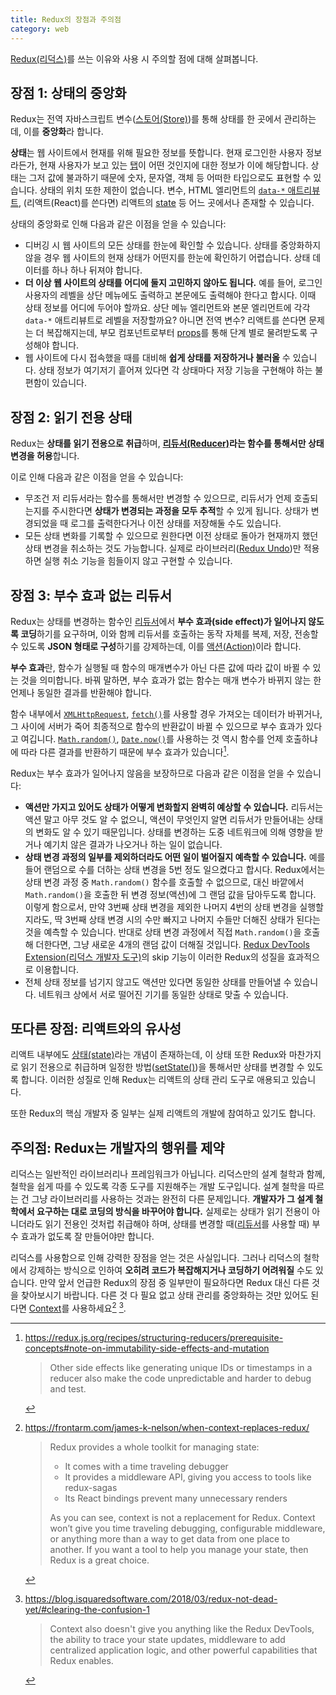 ```yaml
---
title: Redux의 장점과 주의점
category: web
---
```


[Redux(리덕스)](https://redux.js.org/)를 쓰는 이유와 사용 시 주의할 점에 대해 살펴봅니다.

## 장점 1: 상태의 중앙화

Redux는 전역 자바스크립트 변수([스토어(Store)](https://redux.js.org/glossary#store))를 통해 상태를 한 곳에서 관리하는데, 이를 **중앙화**라 합니다.

**상태**는 웹 사이트에서 현재를 위해 필요한 정보를 뜻합니다. 현재 로그인한 사용자 정보라든가, 현재 사용자가 보고 있는 [탭](https://react-bootstrap.github.io/components/tabs/)이 어떤 것인지에 대한 정보가 이에 해당합니다. 상태는 그저 값에 불과하기 때문에 숫자, 문자열, 객체 등 어떠한 타입으로도 표현할 수 있습니다. 상태의 위치 또한 제한이 없습니다. 변수, HTML 엘리먼트의 [`data-*` 애트리뷰트](https://developer.mozilla.org/en-US/docs/Learn/HTML/Howto/Use_data_attributes), (리액트(React)를 쓴다면) 리액트의 [state](https://reactjs.org/docs/glossary.html#state) 등 어느 곳에서나 존재할 수 있습니다.

상태의 중앙화로 인해 다음과 같은 이점을 얻을 수 있습니다:

- 디버깅 시 웹 사이트의 모든 상태를 한눈에 확인할 수 있습니다. 상태를 중앙화하지 않을 경우 웹 사이트의 현재 상태가 어떤지를 한눈에 확인하기 어렵습니다. 상태 데이터를 하나 하나 뒤져야 합니다.
- **더 이상 웹 사이트의 상태를 어디에 둘지 고민하지 않아도 됩니다.** 예를 들어, 로그인 사용자의 레벨을 상단 메뉴에도 출력하고 본문에도 출력해야 한다고 합시다. 이때 상태 정보를 어디에 두어야 할까요. 상단 메뉴 엘리먼트와 본문 엘리먼트에 각각 `data-*` 애트리뷰트로 레벨을 저장할까요? 아니면 전역 변수? 리액트를 쓴다면 문제는 더 복잡해지는데, 부모 컴포넌트로부터 [props](https://reactjs.org/docs/glossary.html#props)를 통해 단계 별로 물려받도록 구성해야 합니다.
- 웹 사이트에 다시 접속했을 때를 대비해 **쉽게 상태를 저장하거나 불러올** 수 있습니다. 상태 정보가 여기저기 흩어져 있다면 각 상태마다 저장 기능을 구현해야 하는 불편함이 있습니다.

## 장점 2: 읽기 전용 상태

Redux는 **상태를 읽기 전용으로 취급**하며, **[리듀서(Reducer)](https://redux.js.org/glossary#reducer)라는 함수를 통해서만 상태 변경을 허용**합니다.

이로 인해 다음과 같은 이점을 얻을 수 있습니다:

- 무조건 저 리듀서라는 함수를 통해서만 변경할 수 있으므로, 리듀서가 언제 호출되는지를 주시한다면 **상태가 변경되는 과정을 모두 추적**할 수 있게 됩니다. 상태가 변경되었을 때 로그를 출력한다거나 이전 상태를 저장해둘 수도 있습니다.
- 모든 상태 변화를 기록할 수 있으므로 원한다면 이전 상태로 돌아가 현재까지 했던 상태 변경을 취소하는 것도 가능합니다. 실제로 라이브러리([Redux Undo](https://redux.js.org/recipes/implementing-undo-history#using-redux-undo))만 적용하면 실행 취소 기능을 힘들이지 않고 구현할 수 있습니다.

## 장점 3: 부수 효과 없는 리듀서

Redux는 상태를 변경하는 함수인 [리듀서](https://redux.js.org/glossary#reducer)에서 **부수 효과(side effect)가 일어나지 않도록 코딩**하기를 요구하며, 이와 함께 리듀서를 호출하는 동작 자체를 복제, 저장, 전송할 수 있도록 **JSON 형태로 구성**하기를 강제하는데, 이를 [액션(Action)](https://redux.js.org/glossary#action)이라 합니다.

**부수 효과**란, 함수가 실행될 때 함수의 매개변수가 아닌 다른 값에 따라 값이 바뀔 수 있는 것을 의미합니다. 바꿔 말하면, 부수 효과가 없는 함수는 매개 변수가 바뀌지 않는 한 언제나 동일한 결과를 반환해야 합니다.

함수 내부에서 [`XMLHttpRequest`](https://developer.mozilla.org/en-US/docs/Web/API/XMLHttpRequest), [`fetch()`](https://developer.mozilla.org/en-US/docs/Web/API/Fetch_API)를 사용할 경우 가져오는 데이터가 바뀌거나, 그 사이에 서버가 죽어 최종적으로 함수의 반환값이 바뀔 수 있으므로 부수 효과가 있다고 여깁니다. [`Math.random()`](https://developer.mozilla.org/en-US/docs/Web/JavaScript/Reference/Global_Objects/Math/random), [`Date.now()`](https://developer.mozilla.org/en-US/docs/Web/JavaScript/Reference/Global_Objects/Date/now)를 사용하는 것 역시 함수를 언제 호출하냐에 따라 다른 결과를 반환하기 때문에 부수 효과가 있습니다[^side-effects].

[^side-effects]:
    <https://redux.js.org/recipes/structuring-reducers/prerequisite-concepts#note-on-immutability-side-effects-and-mutation>
    
    > Other side effects like generating unique IDs or timestamps in a reducer also make the code unpredictable and harder to debug and test.

Redux는 부수 효과가 일어나지 않음을 보장하므로 다음과 같은 이점을 얻을 수 있습니다:

- **액션만 가지고 있어도 상태가 어떻게 변화할지 완벽히 예상할 수 있습니다.** 리듀서는 액션 말고 아무 것도 알 수 없으니, 액션이 무엇인지 알면 리듀서가 만들어내는 상태의 변화도 알 수 있기 때문입니다. 상태를 변경하는 도중 네트워크에 의해 영향을 받거나 예기치 않은 결과가 나오거나 하는 일이 없습니다.
- **상태 변경 과정의 일부를 제외하더라도 어떤 일이 벌어질지 예측할 수 있습니다.** 예를 들어 랜덤으로 수를 더하는 상태 변경을 5번 정도 일으켰다고 합시다. Redux에서는 상태 변경 과정 중 `Math.random()` 함수를 호출할 수 없으므로, 대신 바깥에서 `Math.random()`을 호출한 뒤 변경 정보(액션)에 그 랜덤 값을 담아두도록 합니다. 이렇게 함으로서, 만약 3번째 상태 변경을 제외한 나머지 4번의 상태 변경을 실행할지라도, 딱 3번째 상태 변경 시의 수만 빠지고 나머지 수들만 더해진 상태가 된다는 것을 예측할 수 있습니다. 반대로 상태 변경 과정에서 직접 `Math.random()`을 호출해 더한다면, 그냥 새로운 4개의 랜덤 값이 더해질 것입니다. [Redux DevTools Extension(리덕스 개발자 도구)](http://extension.remotedev.io/)의 skip 기능이 이러한 Redux의 성질을 효과적으로 이용합니다.
- 전체 상태 정보를 넘기지 않고도 액션만 있다면 동일한 상태를 만들어낼 수 있습니다. 네트워크 상에서 서로 떨어진 기기를 동일한 상태로 맞출 수 있습니다.

## 또다른 장점: 리액트와의 유사성

리액트 내부에도 [상태(state)](https://reactjs.org/docs/glossary.html#state)라는 개념이 존재하는데, 이 상태 또한 Redux와 마찬가지로 읽기 전용으로 취급하며 일정한 방법([setState()](https://reactjs.org/docs/react-component.html#setstate))을 통해서만 상태를 변경할 수 있도록 합니다. 이러한 성질로 인해 Redux는 리액트의 상태 관리 도구로 애용되고 있습니다.

또한 Redux의 핵심 개발자 중 일부는 실제 리액트의 개발에 참여하고 있기도 합니다.

## 주의점: Redux는 개발자의 행위를 제약

리덕스는 일반적인 라이브러리나 프레임워크가 아닙니다. 리덕스만의 설계 철학과 함께, 철학을 쉽게 따를 수 있도록 각종 도구를 지원해주는 개발 도구입니다. 설계 철학을 따르는 건 그냥 라이브러리를 사용하는 것과는 완전히 다른 문제입니다. **개발자가 그 설계 철학에서 요구하는 대로 코딩의 방식을 바꾸어야 합니다.** 실제로는 상태가 읽기 전용이 아니더라도 읽기 전용인 것처럽 취급해야 하며, 상태를 변경할 때([리듀서](https://redux.js.org/glossary#reducer)를 사용할 때) 부수 효과가 없도록 잘 만들어야만 합니다.

리덕스를 사용함으로 인해 강력한 장점을 얻는 것은 사실입니다. 그러나 리덕스의 철학에서 강제하는 방식으로 인하여 **오히려 코드가 복잡해지거나 코딩하기 어려워질** 수도 있습니다. 만약 앞서 언급한 Redux의 장점 중 일부만이 필요하다면 Redux 대신 다른 것을 찾아보시기 바랍니다. 다른 것 다 필요 없고 상태 관리를 중앙화하는 것만 있어도 된다면 [Context](https://reactjs.org/docs/context.html)를 사용하세요[^when-context-replaces-redux] [^redux-not-dead-yet].

[^when-context-replaces-redux]:
    <https://frontarm.com/james-k-nelson/when-context-replaces-redux/>

    > Redux provides a whole toolkit for managing state:
    >
    > - It comes with a time traveling debugger
    > - It provides a middleware API, giving you access to tools like redux-sagas
    > - Its React bindings prevent many unnecessary renders
    >
    > As you can see, context is not a replacement for Redux. Context won’t give you time traveling debugging, configurable middleware, or anything more than a way to get data from one place to another. If you want a tool to help you manage your state, then Redux is a great choice.
    
[^redux-not-dead-yet]:
    <https://blog.isquaredsoftware.com/2018/03/redux-not-dead-yet/#clearing-the-confusion-1>

    > Context also doesn't give you anything like the Redux DevTools, the ability to trace your state updates, middleware to add centralized application logic, and other powerful capabilities that Redux enables.
